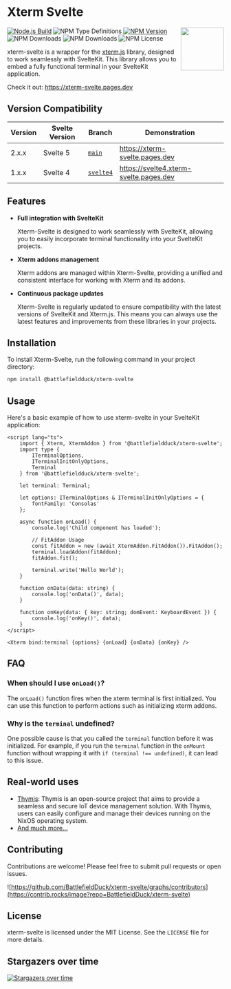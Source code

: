 # Xterm Svelte

<img align="right" width="100" height="100" src="https://github.com/BattlefieldDuck/xterm-svelte/assets/29337428/e1055940-ae66-48b5-9a1f-1965949b5757">

[![Node.js Build](https://github.com/BattlefieldDuck/xterm-svelte/actions/workflows/node-build.yml/badge.svg)](https://github.com/BattlefieldDuck/xterm-svelte/actions/workflows/node-build.yml)
![NPM Type Definitions](https://img.shields.io/npm/types/%40battlefieldduck%2Fxterm-svelte)
[![NPM Version](https://img.shields.io/npm/v/%40battlefieldduck%2Fxterm-svelte)](https://www.npmjs.com/package/@battlefieldduck/xterm-svelte)
![NPM Downloads](https://img.shields.io/npm/dw/%40battlefieldduck%2Fxterm-svelte)
![NPM Downloads](https://img.shields.io/npm/d18m/%40battlefieldduck%2Fxterm-svelte)
![NPM License](https://img.shields.io/npm/l/%40battlefieldduck%2Fxterm-svelte)

xterm-svelte is a wrapper for the [xterm.js](https://github.com/xtermjs/xterm.js) library, designed to work seamlessly with SvelteKit. This library allows you to embed a fully functional terminal in your SvelteKit application.

Check it out: https://xterm-svelte.pages.dev

## Version Compatibility

| Version | Svelte Version | Branch                                                                    | Demonstration                          |
| ------- | -------------- | ------------------------------------------------------------------------- | -------------------------------------- |
| 2.x.x   | Svelte 5       | [`main`](https://github.com/BattlefieldDuck/xterm-svelte)                 | https://xterm-svelte.pages.dev         |
| 1.x.x   | Svelte 4       | [`svelte4`](https://github.com/BattlefieldDuck/xterm-svelte/tree/svelte4) | https://svelte4.xterm-svelte.pages.dev |

## Features

- **Full integration with SvelteKit**

  Xterm-Svelte is designed to work seamlessly with SvelteKit, allowing you to easily incorporate terminal functionality into your SvelteKit projects.

- **Xterm addons management**

  Xterm addons are managed within Xterm-Svelte, providing a unified and consistent interface for working with Xterm and its addons.

- **Continuous package updates**

  Xterm-Svelte is regularly updated to ensure compatibility with the latest versions of SvelteKit and Xterm.js. This means you can always use the latest features and improvements from these libraries in your projects.

## Installation

To install Xterm-Svelte, run the following command in your project directory:

```bash
npm install @battlefieldduck/xterm-svelte
```

## Usage

Here's a basic example of how to use xterm-svelte in your SvelteKit application:

```svelte
<script lang="ts">
	import { Xterm, XtermAddon } from '@battlefieldduck/xterm-svelte';
	import type {
		ITerminalOptions,
		ITerminalInitOnlyOptions,
		Terminal
	} from '@battlefieldduck/xterm-svelte';

	let terminal: Terminal;

	let options: ITerminalOptions & ITerminalInitOnlyOptions = {
		fontFamily: 'Consolas'
	};

	async function onLoad() {
		console.log('Child component has loaded');

		// FitAddon Usage
		const fitAddon = new (await XtermAddon.FitAddon()).FitAddon();
		terminal.loadAddon(fitAddon);
		fitAddon.fit();

		terminal.write('Hello World');
	}

	function onData(data: string) {
		console.log('onData()', data);
	}

	function onKey(data: { key: string; domEvent: KeyboardEvent }) {
		console.log('onKey()', data);
	}
</script>

<Xterm bind:terminal {options} {onLoad} {onData} {onKey} />
```

## FAQ

### When should I use `onLoad()`?

The `onLoad()` function fires when the xterm terminal is first initialized. You can use this function to perform actions such as initializing xterm addons.

### Why is the `terminal` undefined?

One possible cause is that you called the `terminal` function before it was initialized. For example, if you run the `terminal` function in the `onMount` function without wrapping it with `if (terminal !== undefined)`, it can lead to this issue.

## Real-world uses

- [Thymis](https://thymis.io): Thymis is an open-source project that aims to provide a seamless and secure IoT device management solution.
With Thymis, users can easily configure and manage their devices running on the NixOS operating system.
- [And much more...](https://github.com/BattlefieldDuck/xterm-svelte/network/dependents)

## Contributing
Contributions are welcome! Please feel free to submit pull requests or open issues.

![https://github.com/BattlefieldDuck/xterm-svelte/graphs/contributors](https://contrib.rocks/image?repo=BattlefieldDuck/xterm-svelte)

## License
xterm-svelte is licensed under the MIT License. See the `LICENSE` file for more details.

## Stargazers over time
[![Stargazers over time](https://starchart.cc/BattlefieldDuck/xterm-svelte.svg?variant=adaptive)](https://starchart.cc/BattlefieldDuck/xterm-svelte)
